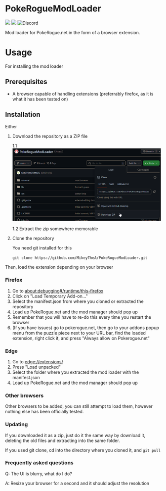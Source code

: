 # PokeRogueModLoader
![](https://img.shields.io/github/stars/MikeyTheA/PokeRogueModLoader) ![](https://img.shields.io/github/issues/MikeyTheA/PokeRogueModLoader) ![Discord](https://img.shields.io/discord/1251472855191916618)


Mod loader for PokeRogue.net in the form of a browser extension.

# Usage

For installing the mod loader

## Prerequisites

* A browser capable of handling extensions (preferrably firefox, as it is what it has been tested on)

## Installation

Either
1. Download the repository as a ZIP file

	1.1 ![Download zip](pictures/downloadzip.png)

	1.2 Extract the zip somewhere memorable
2. Clone the repository

	You need git installed for this

	`git clone https://github.com/MikeyTheA/PokeRogueModLoader.git`

Then, load the extension depending on your browser

### Firefox

1. Go to [about:debugging#/runtime/this-firefox](about:debugging#/runtime/this-firefox)
2. Click on "Load Temporary Add-on..."
3. Select the manifest.json from where you cloned or extracted the repository
4. Load up PokeRogue.net and the mod manager should pop up
5. Remember that you will have to re-do this every time you restart the browser
6. (If you have issues) go to pokerogue.net, then go to your addons popup menu from the puzzle piece next to your URL bar, find the loaded extension, right click it, and press "Always allow on Pokerogue.net"

### Edge

1. Go to [edge://extensions/](edge://extensions/)
2. Press "Load unpacked"
3. Select the folder where you extracted the mod loader with the manifest.json
4. Load up PokeRogue.net and the mod manager should pop up

### Other browsers

Other browsers to be added, you can still attempt to load them, however nothing else has been officially tested.


### Updating

If you downloaded it as a zip, just do it the same way by download it, deleting the old files and extracting into the same folder.

If you used git clone, cd into the directory where you cloned it, and `git pull`


### Frequently asked questions

Q: The UI is blurry, what do I do?

A: Resize your browser for a second and it should adjust the resolution
